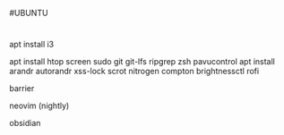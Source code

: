 #UBUNTU
#
apt install i3

apt install htop screen sudo git git-lfs ripgrep zsh pavucontrol
apt install arandr autorandr xss-lock scrot nitrogen compton brightnessctl rofi

barrier

neovim (nightly)

obsidian
